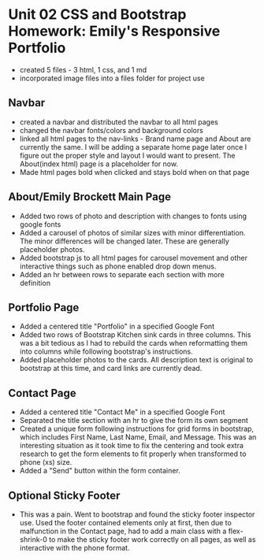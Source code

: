 # Unit 02 CSS and Bootstrap Homework: Emily's Responsive Portfolio
* created 5 files - 3 html, 1 css, and 1 md
* incorporated image files into a files folder for project use

## Navbar
* created a navbar and distributed the navbar to all html pages
* changed the navbar fonts/colors and background colors
* linked all html pages to the nav-links - Brand name page and About are currently the same. I will be adding a separate home page later once I figure out the proper style and layout I would want to present. The About(index html) page is a placeholder for now.
* Made html pages bold when clicked and stays bold when on that page

## About/Emily Brockett Main Page
* Added two rows of photo and description with changes to fonts using google fonts
* Added a carousel of photos of similar sizes with minor differentiation. The minor differences will be changed later. These are generally placeholder photos.
* Added bootstrap js to all html pages for carousel movement and other interactive things such as phone enabled drop down menus.
* Added an hr between rows to separate each section with more definition

## Portfolio Page
* Added a centered title "Portfolio" in a specified Google Font
* Added two rows of Bootstrap Kitchen sink cards in three columns. This was a bit tedious as I had to rebuild the cards when reformatting them into columns while following bootstrap's instructions.
* Added placeholder photos to the cards. All description text is original to bootstrap at this time, and card links are currently dead.

## Contact Page
* Added a centered title "Contact Me" in a specified Google Font
* Separated the title section with an hr to give the form its own segment
* Created a unique form following instructions for grid forms in bootstrap, which includes First Name, Last Name, Email, and Message. This was an interesting situation as it took time to fix the centering and took extra research to get the form elements to fit properly when transformed to phone (xs) size.
* Added a "Send" button within the form container.

## Optional Sticky Footer
* This was a pain. Went to bootstrap and found the sticky footer inspector use. Used the footer contained elements only at first, then due to malfunction in the Contact page, had to add a main class with a flex-shrink-0 to make the sticky footer work correctly on all pages, as well as interactive with the phone format.


